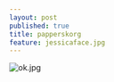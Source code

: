 ```yaml
---
layout: post
published: true
title: papperskorg
feature: jessicaface.jpg
---
```

![ok.jpg]({{site.baseurl}}/assets/images/posts/ok.jpg)
